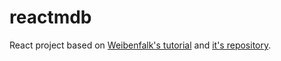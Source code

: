 # reactmdb

React project based on [Weibenfalk's tutorial](https://www.youtube.com/watch?v=6bxWgYfN4CQ&ab_channel=Weibenfalk) and [it's repository](https://github.com/weibenfalk/react-rmdb-v3-starter-files/).
